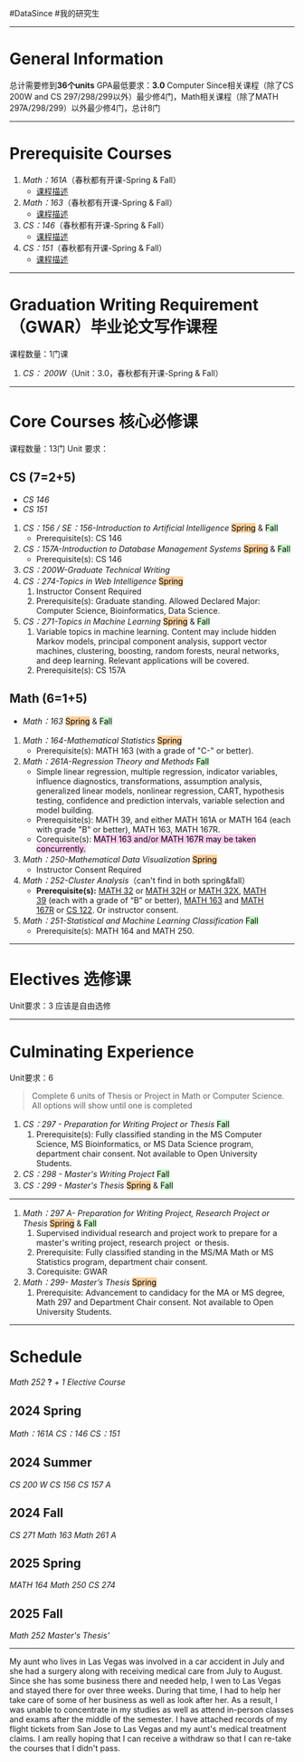 #DataSince #我的研究生

---
# General Information
总计需要修到**36个units**
GPA最低要求：**3.0**
Computer Since相关课程（除了CS 200W and CS 297/298/299以外）最少修4门，Math相关课程（除了MATH 297A/298/299）以外最少修4门，总计8门

---
# Prerequisite Courses
1. *Math：161A*（春秋都有开课-Spring & Fall）
	-  [课程描述](https://catalog.sjsu.edu/content.php?filter%5B27%5D=MATH&filter%5B29%5D=&filter%5Bkeyword%5D=161A&filter%5B32%5D=1&filter%5Bcpage%5D=1&cur_cat_oid=13&expand=&navoid=4972&search_database=Filter&filter%5Bexact_match%5D=1#acalog_template_course_filter) 
2. *Math：163*（春秋都有开课-Spring & Fall）
	- [课程描述](https://catalog.sjsu.edu/content.php?filter%5B27%5D=MATH&filter%5B29%5D=&filter%5Bkeyword%5D=163&filter%5B32%5D=1&filter%5Bcpage%5D=1&cur_cat_oid=13&expand=&navoid=4972&search_database=Filter&filter%5Bexact_match%5D=1#acalog_template_course_filter) 
3. *CS：146*（春秋都有开课-Spring & Fall）
	- [课程描述](https://catalog.sjsu.edu/content.php?filter%5B27%5D=CS&filter%5B29%5D=&filter%5Bkeyword%5D=146&filter%5B32%5D=1&filter%5Bcpage%5D=1&cur_cat_oid=13&expand=&navoid=4972&search_database=Filter&filter%5Bexact_match%5D=1#acalog_template_course_filter) 
4. *CS：151*（春秋都有开课-Spring & Fall）
	- [课程描述](https://catalog.sjsu.edu/content.php?filter%5B27%5D=CS&filter%5B29%5D=&filter%5Bkeyword%5D=151&filter%5B32%5D=1&filter%5Bcpage%5D=1&cur_cat_oid=13&expand=&navoid=4972&search_database=Filter&filter%5Bexact_match%5D=1#acalog_template_course_filter) 

---
# Graduation Writing Requirement（GWAR）毕业论文写作课程
课程数量：1门课
1. *CS： 200W*（Unit：3.0，春秋都有开课-Spring & Fall）
---
# Core Courses 核心必修课
课程数量：13门
Unit 要求：
## CS (7=2+5)
- *CS 146*
- *CS 151*
1. *CS：156 / SE：156-Introduction to Artificial Intelligence* <mark style="background: #FFB86CA6;">Spring</mark> & <mark style="background: #BBFABBA6;">Fall</mark>
	- Prerequisite(s): CS 146
2. *CS：157A-Introduction to Database Management Systems*  <mark style="background: #FFB86CA6;">Spring</mark> & <mark style="background: #BBFABBA6;">Fall</mark>
	- Prerequisite(s): CS 146
3. *CS：200W-Graduate Technical Writing*
4. *CS：274-Topics in Web Intelligence* <mark style="background: #FFB86CA6;">Spring</mark>
	1. Instructor Consent Required
	2. Prerequisite(s): Graduate standing. Allowed Declared Major: Computer Science, Bioinformatics, Data Science.
5. *CS：271-Topics in Machine Learning*  <mark style="background: #FFB86CA6;">Spring</mark> & <mark style="background: #BBFABBA6;">Fall</mark>
	1. Variable topics in machine learning. Content may include hidden Markov models, principal component analysis, support vector machines, clustering, boosting, random forests, neural networks, and deep learning. Relevant applications will be covered.  
	2. Prerequisite(s): CS 157A
## Math (6=1+5)
- *Math：163* <mark style="background: #FFB86CA6;">Spring</mark> & <mark style="background: #BBFABBA6;">Fall</mark>
1. *Math：164-Mathematical Statistics* <mark style="background: #FFB86CA6;">Spring</mark>
	-  Prerequisite(s): MATH 163 (with a grade of "C-" or better). 
2. *Math：261A-Regression Theory and Methods* <mark style="background: #BBFABBA6;">Fall</mark>
	- Simple linear regression, multiple regression, indicator variables, influence diagnostics, transformations, assumption analysis, generalized linear models, nonlinear regression, CART, hypothesis testing, confidence and prediction intervals, variable selection and model building.
	- Prerequisite(s): MATH 39, and either MATH 161A or MATH 164 (each with grade "B" or better), MATH 163, MATH 167R.
	- Corequisite(s): <mark style="background: #FFB8EBA6;">MATH 163 and/or MATH 167R may be taken concurrently.</mark>
3. *Math：250-Mathematical Data Visualization* <mark style="background: #FFB86CA6;">Spring</mark>
	- Instructor Consent Required
4. *Math：252-Cluster Analysis*（can't find in both spring&fall）
	-  **Prerequisite(s):** [MATH 32](https://catalog.sjsu.edu/content.php?filter%5B27%5D=MATH&filter%5B29%5D=&filter%5Bkeyword%5D=252&filter%5B32%5D=1&filter%5Bcpage%5D=1&cur_cat_oid=13&expand=&navoid=4972&search_database=Filter#tt6284) or [MATH 32H](https://catalog.sjsu.edu/content.php?filter%5B27%5D=MATH&filter%5B29%5D=&filter%5Bkeyword%5D=252&filter%5B32%5D=1&filter%5Bcpage%5D=1&cur_cat_oid=13&expand=&navoid=4972&search_database=Filter#tt606) or [MATH 32X](https://catalog.sjsu.edu/content.php?filter%5B27%5D=MATH&filter%5B29%5D=&filter%5Bkeyword%5D=252&filter%5B32%5D=1&filter%5Bcpage%5D=1&cur_cat_oid=13&expand=&navoid=4972&search_database=Filter#tt7648), [MATH 39](https://catalog.sjsu.edu/content.php?filter%5B27%5D=MATH&filter%5B29%5D=&filter%5Bkeyword%5D=252&filter%5B32%5D=1&filter%5Bcpage%5D=1&cur_cat_oid=13&expand=&navoid=4972&search_database=Filter#tt2192) (each with a grade of “B” or better), [MATH 163](https://catalog.sjsu.edu/content.php?filter%5B27%5D=MATH&filter%5B29%5D=&filter%5Bkeyword%5D=252&filter%5B32%5D=1&filter%5Bcpage%5D=1&cur_cat_oid=13&expand=&navoid=4972&search_database=Filter#tt7688) and [MATH 167R](https://catalog.sjsu.edu/content.php?filter%5B27%5D=MATH&filter%5B29%5D=&filter%5Bkeyword%5D=252&filter%5B32%5D=1&filter%5Bcpage%5D=1&cur_cat_oid=13&expand=&navoid=4972&search_database=Filter#tt5751) or [CS 122](https://catalog.sjsu.edu/content.php?filter%5B27%5D=MATH&filter%5B29%5D=&filter%5Bkeyword%5D=252&filter%5B32%5D=1&filter%5Bcpage%5D=1&cur_cat_oid=13&expand=&navoid=4972&search_database=Filter#tt8684). Or instructor consent.
5. *Math：251-Statistical and Machine Learning Classification* <mark style="background: #BBFABBA6;">Fall</mark>
	- Prerequisite(s): MATH 164 and MATH 250.
---
# Electives 选修课
Unit要求：3
应该是自由选修

---
# Culminating Experience
Unit要求：6
> Complete 6 units of Thesis or Project in Math or Computer Science. All options will show until one is completed

1. *CS：297 - Preparation for Writing Project or Thesis* <mark style="background: #BBFABBA6;">Fall</mark>
	1. Prerequisite(s): Fully classified standing in the MS Computer Science, MS Bioinformatics, or MS Data Science program, department chair consent. Not available to Open University Students.
2. *CS：298 - Master's Writing Project* <mark style="background: #BBFABBA6;">Fall</mark>
3. *CS：299 - Master's Thesis* <mark style="background: #FFB86CA6;">Spring</mark> & <mark style="background: #BBFABBA6;">Fall</mark>
---
1. *Math：297 A- Preparation for Writing Project, Research Project or Thesis* <mark style="background: #FFB86CA6;">Spring</mark> & <mark style="background: #BBFABBA6;">Fall</mark>
	1. Supervised individual research and project work to prepare for a master's writing project, research project  or thesis.  
	2. Prerequisite: Fully classified standing in the MS/MA Math or MS Statistics program, department chair consent.  
	3. Corequisite: GWAR
2. *Math：299- Master’s Thesis* <mark style="background: #FFB86CA6;">Spring</mark>
	1. Prerequisite: Advancement to candidacy for the MA or MS degree, Math 297 and Department Chair consent. Not available to Open University Students.


---
# Schedule
*Math 252* **?** + *1 Elective Course*
## 2024 Spring
*Math：161A*
*CS：146*
*CS：151*
## 2024 Summer
*CS 200 W*
*CS 156*
*CS 157 A*
## 2024 Fall
*CS 271*
*Math 163*
*Math 261 A*

## 2025 Spring
*MATH 164*
*Math 250*
*CS 274*
## 2025 Fall
*Math 252*
*Master's Thesis'*


---
My aunt who lives in Las Vegas was involved in a car accident in July and she had a surgery along with receiving medical care from July to August. Since she has some business there and needed help, I wen to Las Vegas and stayed there for over three weeks. During that time, I had to help her take care of some of her business as well as look after her. As a result, I was unable to concentrate in my studies as well as attend in-person classes and exams after the middle of the semester. I have attached records of my flight tickets from San Jose to Las Vegas and my aunt's medical treatment claims. I am really hoping that I can receive a withdraw so that I can re-take the courses that I didn't pass.